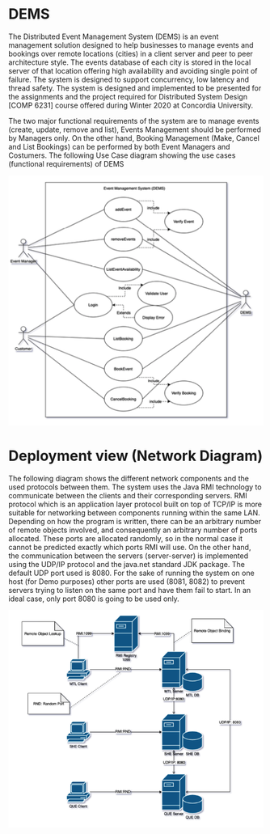 # DEMS


The Distributed Event Management System (DEMS) is an event management solution designed to help businesses to manage events and bookings over remote locations (cities) in a client server and peer to peer architecture style. The events database of each city is stored in the local server of that location offering high availability and avoiding single point of failure. The system is designed to support concurrency, low latency and thread safety. The system is designed and implemented to be presented for the assignments and the project required for Distributed System Design [COMP 6231] course offered during Winter 2020 at Concordia University. 

The two major functional requirements of the system are to manage events (create, update, remove and list), Events Management should be performed by Managers only. On the other hand, Booking Management (Make, Cancel and List Bookings) can be performed by both Event Managers and Costumers. The following Use Case diagram showing the use cases (functional requirements) of DEMS

![DEMS Use Case Diagram](images/usecase.png)

# Deployment view (Network Diagram)
The following diagram shows the different network components and the used protocols between them. The system uses the Java RMI technology to communicate between the clients and their corresponding servers. RMI protocol which is an application layer protocol built on top of TCP/IP is more suitable for networking between components running within the same LAN. Depending on how the program is written, there can be an arbitrary number of remote objects involved, and consequently an arbitrary number of ports allocated. These ports are allocated randomly, so in the normal case it cannot be predicted exactly which ports RMI will use.
On the other hand, the communication between the servers (server-server) is implemented using the UDP/IP protocol and the java.net standard JDK package. The default UDP port used is 8080. For the sake of running the system on one host (for Demo purposes) other ports are used (8081, 8082) to prevent servers trying to listen on the same port and have them fail to start. In an ideal case, only port 8080 is going to be used only.

![DEMS Network Diagram](images/network.png)
